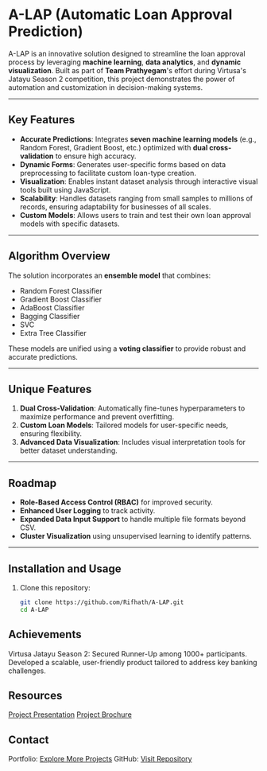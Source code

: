 # A-LAP (Automatic Loan Approval Prediction)

A-LAP is an innovative solution designed to streamline the loan approval process by leveraging **machine learning**, **data analytics**, and **dynamic visualization**. Built as part of **Team Prathyegam**'s effort during Virtusa's Jatayu Season 2 competition, this project demonstrates the power of automation and customization in decision-making systems.

---

## Key Features

- **Accurate Predictions**: Integrates **seven machine learning models** (e.g., Random Forest, Gradient Boost, etc.) optimized with **dual cross-validation** to ensure high accuracy.
- **Dynamic Forms**: Generates user-specific forms based on data preprocessing to facilitate custom loan-type creation.
- **Visualization**: Enables instant dataset analysis through interactive visual tools built using JavaScript.
- **Scalability**: Handles datasets ranging from small samples to millions of records, ensuring adaptability for businesses of all scales.
- **Custom Models**: Allows users to train and test their own loan approval models with specific datasets.

---

## Algorithm Overview

The solution incorporates an **ensemble model** that combines:
- Random Forest Classifier
- Gradient Boost Classifier
- AdaBoost Classifier
- Bagging Classifier
- SVC
- Extra Tree Classifier

These models are unified using a **voting classifier** to provide robust and accurate predictions.

---

## Unique Features

1. **Dual Cross-Validation**: Automatically fine-tunes hyperparameters to maximize performance and prevent overfitting.
2. **Custom Loan Models**: Tailored models for user-specific needs, ensuring flexibility.
3. **Advanced Data Visualization**: Includes visual interpretation tools for better dataset understanding.

---

## Roadmap

- **Role-Based Access Control (RBAC)** for improved security.
- **Enhanced User Logging** to track activity.
- **Expanded Data Input Support** to handle multiple file formats beyond CSV.
- **Cluster Visualization** using unsupervised learning to identify patterns.

---

## Installation and Usage

1. Clone this repository:
   ```bash
   git clone https://github.com/Rifhath/A-LAP.git
   cd A-LAP

## Achievements

Virtusa Jatayu Season 2: Secured Runner-Up among 1000+ participants.
Developed a scalable, user-friendly product tailored to address key banking challenges.

## Resources

[Project Presentation](https://github.com/Rifhath/Automatic-Loan-approval-prediction-model/blob/main/Jatayu_Season_%202(Prathyegam_A-LAP).pptx)
[Project Brochure](https://github.com/Rifhath/Automatic-Loan-approval-prediction-model/blob/main/Brochure.pdf)

## Contact

Portfolio: [Explore More Projects](https://rifhathaslamjr162.wixsite.com/my-site-3)
GitHub: [Visit Repository](https://github.com/Rifhath)
